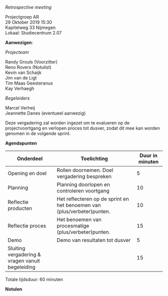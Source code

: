 *Retrospective meeting*

Projectgroep AR  
29 Oktober 2019 15:30  
Kapitelweg 33 Nijmegen  
Lokaal: Studiecentrum 2.07

**Aanwezigen**:

*Projecteam*

Randy Grouls (Voorzitter)  
Reno Rovers (Notulist)  
Kevin van Schaijk  
Jim van de Ligt  
Tim Maas Geesteranus  
Kay Verhaegh

*Begeleiders*

Marcel Verheij  
Jeannette Danes (eventueel aanwezig)

Deze vergadering zal worden ingezet om te evalueren op de projectvoortgang en
verlopen proces tot dusver, zodat dit mee kan worden genomen in de volgende
sprint.

**Agendapunten**

| **Onderdeel**                                    | **Toelichting**                                                         | **Duur in minuten** |
|--------------------------------------------------|-------------------------------------------------------------------------|---------------------|
| Opening en doel                                  | Rollen doornemen. Doel vergadering bespreken                            | 5                   |
| Planning                                         | Planning doorlopen en controleren voortgang                             | 10                  |
| Reflectie producten                              | Het reflecteren op de sprint en het benoemen van (plus/verbeter)punten. | 10                  |
| Reflectie proces                                 | Het benoemen van procesmatige (plus/verbeter)punten.                    | 15                  |
| Demo                                             | Demo van resultaten tot dusver                                          | 5                   |
| Sluiting vergadering & vragen vanuit begeleiding |                                                                         | 15                  |

Totale tijdsduur: 60 minuten

**Notulen**